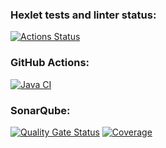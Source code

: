 ### Hexlet tests and linter status:
[![Actions Status](https://github.com/AMOrlovSev/java-project-72/actions/workflows/hexlet-check.yml/badge.svg)](https://github.com/AMOrlovSev/java-project-72/actions)

### GitHub Actions:
[![Java CI](https://github.com/AMOrlovSev/java-project-72/actions/workflows/JavaCI.yml/badge.svg)](https://github.com/AMOrlovSev/java-project-72/actions/workflows/JavaCI.yml)

### SonarQube:
[![Quality Gate Status](https://sonarcloud.io/api/project_badges/measure?project=AMOrlovSev_java-project-72&metric=alert_status)](https://sonarcloud.io/summary/new_code?id=AMOrlovSev_java-project-72)
[![Coverage](https://sonarcloud.io/api/project_badges/measure?project=AMOrlovSev_java-project-72&metric=coverage)](https://sonarcloud.io/summary/new_code?id=AMOrlovSev_java-project-72)
